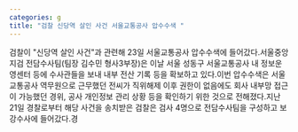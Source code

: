 ```yaml
---
categories: g
title: "검찰 신당역 살인 사건 서울교통공사 압수수색 "
---
```

검찰이 "신당역 살인 사건"과 관련해 23일 서울교통공사 압수수색에 들어갔다.서울중앙지검 전담수사팀(팀장 김수민 형사3부장)은 이날 서울 성동구 서울교통공사 내 정보운영센터 등에 수사관들을 보내 내부 전산 기록 등을 확보하고 있다.이번 압수수색은 서울교통공사 역무원으로 근무했던 전씨가 직위해제 이후 권한이 없음에도 회사 내부망 접근이 가능했던 경위, 공사 개인정보 관리 상황 등을 확인하기 위한 것으로 전해졌다.지난 21일 경찰로부터 해당 사건을 송치받은 검찰은 검사 4명으로 전담수사팀을 구성하고 보강수사에 들어갔다.경